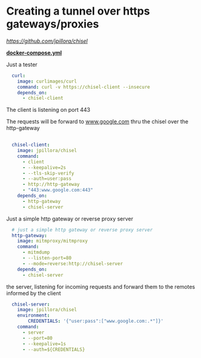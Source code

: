 # Creating a tunnel over https gateways/proxies
_https://github.com/jpillora/chisel_

**[docker-compose.yml](docker-compose.yml)**

Just a tester
```yaml
  curl:
    image: curlimages/curl
    command: curl -v https://chisel-client --insecure
    depends_on:
      - chisel-client
```

The client is listening on port 443 

The requests will be forward to www.google.com thru the chisel over the http-gateway
```yaml
  
  chisel-client:
    image: jpillora/chisel
    command:
      - client
      - --keepalive=2s 
      - --tls-skip-verify
      - --auth=user:pass
      - http://http-gateway 
      - "443:www.google.com:443"
    depends_on:
      - http-gateway
      - chisel-server
```

Just a simple http gateway or reverse proxy server

```yaml   
  # just a simple http gateway or reverse proxy server
  http-gateway:
    image: mitmproxy/mitmproxy
    command:
      - mitmdump
      - --listen-port=80
      - --mode=reverse:http://chisel-server
    depends_on:
      - chisel-server
```

the server, listening for incoming requests and forward them to the remotes informed by the client

```yaml      
  chisel-server:
    image: jpillora/chisel
    environment: 
        CREDENTIALS: '{"user:pass":["www.google.com:.*"]}'
    command:
      - server
      - --port=80 
      - --keepalive=1s
      - --auth=${CREDENTIALS}
```
